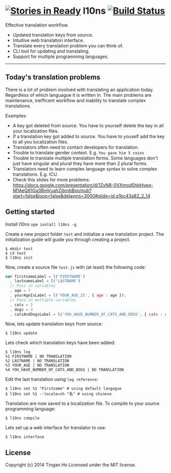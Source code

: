 [![Stories in Ready](https://badge.waffle.io/tinganho/l10ns.png?label=ready&title=Ready)](https://waffle.io/tinganho/l10ns)
l10ns [![Build Status](https://travis-ci.org/tinganho/l10ns.png)](https://travis-ci.org/tinganho/l10ns)
==============
Effective translation workflow.

* Updated translation keys from source.
* Intuitive web translation interface.
* Translate every translation problem you can think of.
* CLI tool for updating and translating.
* Support for multiple programming languages.

----

## Today's translation problems
There is a lot of problem involved with translating an application today. Regardless of which languague it is written in. The main problems are maintenance, inefficent workflow and inability to translate complex translations.

Examples:

* A key got deleted from source. You have to yourself delete the key in all your localization files.
* If a translation key got added to source. You have to youself add the key to all you localization files.
* Translators often need to contact developers for translation.
* Trouble to translate gender context. E.g. `You gave him 5 coins`
* Trouble to translate multiple translation forms. Some languages don't just have singular and plural they have more than 2 plural forms.
* Translators need to learn complex language syntax to solve complex translations. E.g. ICU.
* Check this slides for more problems: https://docs.google.com/presentation/d/1ZyN8-0VXmod5hbHveq-M1AeQ61Ga3BmVuahZjbmbBxo/pub?start=false&loop=false&delayms=3000#slide=id.g1bc43a82_2_14

## Getting started

Install l10ns `npm install l10ns -g`

Create a new project folder `test` and initialize a new translation project. The initialization guide will guide you through creating a project.
```
$ mkdir test
$ cd test
$ l10ns init
```
Now, create a source file `test.js` with (at least) the following code:
``` javascript
var firstnameLabel = l('FIRSTNAME')
  , lastnameLabel = l('LASTNAME')
  // Pass in variables
  , age = 7
  , yourAgeIsLabel = l('YOUR_AGE_IS', { age : age });
  // Pass in multiple variables
  , cats = 2
  , dogs = 3
  , catsAndDogsLabel = l('YOU_HAVE_NUMBER_OF_CATS_AND_DOGS', { cats : cats, dogs : dogs});
```
Now, lets update translation keys from source:
```
$ l10ns update
```
Lets check which translation keys have been added:
```
$ l10ns log
%1 FIRSTNAME | NO TRANSLATION
%2 LASTNAME | NO TRANSLATION
%3 YOUR_AGE | NO TRANSLATION
%4 YOU_HAVE_NUMBER_OF_CATS_AND_DOGS | NO TRANSLATION
```
Edit the last translation using `log reference`:
```
$ l10ns set %1 "Firstname" # using default langague
$ l10ns set %1 --locale=zh "名" # using chinese
```
Translation are now saved to a localization file. To compile to your source programming language:
```
$ l10ns compile
```
Lets set up a web interface for translator to use:
```
$ l10ns interface
```

## License
Copyright (c) 2014 Tingan Ho
Licensed under the MIT license.
